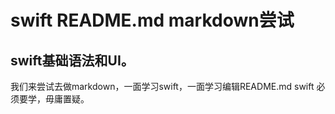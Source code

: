 swift README.md markdown尝试
====
swift基础语法和UI。
----
我们来尝试去做markdown，一面学习swift，一面学习编辑README.md
swift 必须要学，毋庸置疑。<br>
